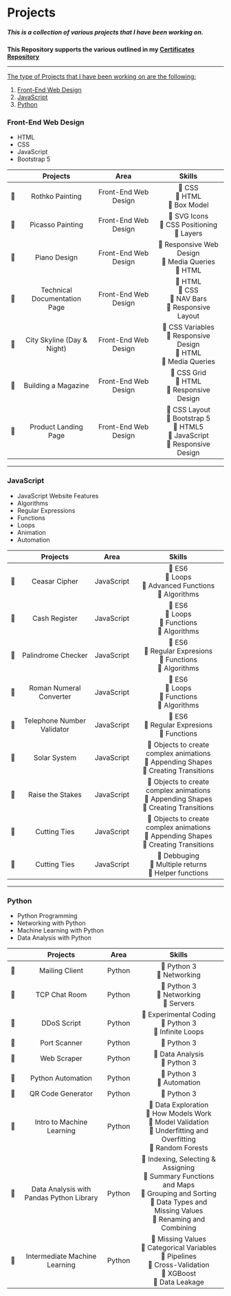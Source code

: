 
# Projects

##### This is a collection of various projects that I have been working on.

**This Repository supports the various outlined in my [Certificates Repository](https://github.com/BrentGoodman/Certificates)**

***

<ins>The type of Projects that I have been working on are the following:</ins>


1. [Front-End Web Design](#heading-ids)	
2. [JavaScript](#heading-ids)	
3. [Python](#heading-ids)	


<h3 id="front">Front-End Web Design</h3>

+ HTML
+ CSS
+ JavaScript
+ Bootstrap 5

|            |      Projects        |       Area        |       Skills       |
| :--------: | :--------: | :--------: | :--------: |
| :diamond_shape_with_a_dot_inside: | Rothko Painting | Front-End Web Design | :small_blue_diamond: CSS <br> :small_blue_diamond: HTML <br> :small_blue_diamond: Box Model   |
| :diamond_shape_with_a_dot_inside: | Picasso Painting | Front-End Web Design | :small_blue_diamond: SVG Icons <br> :small_blue_diamond: CSS Positioning <br> :small_blue_diamond: Layers  |
| :diamond_shape_with_a_dot_inside: | Piano Design | Front-End Web Design | :small_blue_diamond: Responsive Web Design <br> :small_blue_diamond: Media Queries <br> :small_blue_diamond: HTML |
| :diamond_shape_with_a_dot_inside: | Technical Documentation <br> Page | Front-End Web Design | :small_blue_diamond: HTML <br> :small_blue_diamond: CSS <br> :small_blue_diamond: NAV Bars <br> :small_blue_diamond: Responsive Layout |
| :diamond_shape_with_a_dot_inside: | City Skyline (Day & Night) | Front-End Web Design | :small_blue_diamond: CSS Variables <br> :small_blue_diamond: Responsive Design <br> :small_blue_diamond: HTML <br> :small_blue_diamond: Media Queries |
| :diamond_shape_with_a_dot_inside: | Building a Magazine | Front-End Web Design | :small_blue_diamond: CSS Grid <br> :small_blue_diamond: HTML <br> :small_blue_diamond: Responsive Design |
| :diamond_shape_with_a_dot_inside: | Product Landing Page | Front-End Web Design | :small_blue_diamond: CSS Layout <br> :small_blue_diamond: Bootstrap 5 <br> :small_blue_diamond: HTML5 <br> :small_blue_diamond: JavaScript <br> :small_blue_diamond: Responsive Design |

***

<h3 id="javascript">JavaScript</h3>

+ JavaScript Website Features
+ Algorithms
+ Regular Expressions
+ Functions
+ Loops
+ Animation
+ Automation

|            |      Projects        |       Area        |       Skills       |
| :--------: | :--------: | :--------: | :--------: |
| :diamond_shape_with_a_dot_inside: | Ceasar Cipher | JavaScript | :small_blue_diamond: ES6 <br> :small_blue_diamond: Loops <br> :small_blue_diamond: Advanced Functions <br> :small_blue_diamond: Algorithms|
| :diamond_shape_with_a_dot_inside: | Cash Register | JavaScript | :small_blue_diamond: ES6 <br> :small_blue_diamond: Loops <br> :small_blue_diamond: Functions <br> :small_blue_diamond: Algorithms |
| :diamond_shape_with_a_dot_inside: | Palindrome Checker | JavaScript | :small_blue_diamond: ES6 <br> :small_blue_diamond: Regular Expresions <br> :small_blue_diamond: Functions <br> :small_blue_diamond: Algorithms|
| :diamond_shape_with_a_dot_inside: | Roman Numeral Converter | JavaScript | :small_blue_diamond: ES6 <br> :small_blue_diamond: Loops <br> :small_blue_diamond: Functions <br> :small_blue_diamond: Algorithms |
| :diamond_shape_with_a_dot_inside: | Telephone Number Validator | JavaScript | :small_blue_diamond: ES6 <br> :small_blue_diamond: Regular Expresions <br> :small_blue_diamond: Functions |
| :diamond_shape_with_a_dot_inside: | Solar System | JavaScript | :small_blue_diamond: Objects to create complex animations <br> :small_blue_diamond: Appending Shapes <br> :small_blue_diamond: Creating Transitions |
| :diamond_shape_with_a_dot_inside: | Raise the Stakes | JavaScript | :small_blue_diamond: Objects to create complex animations <br> :small_blue_diamond: Appending Shapes <br> :small_blue_diamond: Creating Transitions |
| :diamond_shape_with_a_dot_inside: | Cutting Ties | JavaScript | :small_blue_diamond: Objects to create complex animations <br> :small_blue_diamond: Appending Shapes <br> :small_blue_diamond: Creating Transitions |
| :diamond_shape_with_a_dot_inside: | Cutting Ties | JavaScript | :small_blue_diamond: Debbuging <br> :small_blue_diamond: Multiple returns <br> :small_blue_diamond: Helper functions |


***

<h3 id="python">Python</h3>

+ Python Programming
+ Networking with Python
+ Machine Learning with Python
+ Data Analysis with Python

|            |      Projects        |       Area        |       Skills       |
| :--------: | :--------: | :--------: | :--------: |
| :diamond_shape_with_a_dot_inside: | Mailing Client | Python | :small_blue_diamond: Python 3 <br> :small_blue_diamond: Networking |
| :diamond_shape_with_a_dot_inside: | TCP Chat Room | Python | :small_blue_diamond: Python 3 <br> :small_blue_diamond: Networking <br> :small_blue_diamond: Servers |
| :diamond_shape_with_a_dot_inside: | DDoS Script | Python | :small_blue_diamond: Experimental Coding <br> :small_blue_diamond: Python 3 <br> :small_blue_diamond: Infinite Loops |
| :diamond_shape_with_a_dot_inside: | Port Scanner | Python | :small_blue_diamond: Python 3 |
| :diamond_shape_with_a_dot_inside: | Web Scraper | Python | :small_blue_diamond: Data Analysis <br> :small_blue_diamond: Python 3 |
| :diamond_shape_with_a_dot_inside: | Python Automation | Python | :small_blue_diamond: Python 3 <br> :small_blue_diamond: Automation |
| :diamond_shape_with_a_dot_inside: | QR Code Generator | Python | :small_blue_diamond: Python 3 |
| :diamond_shape_with_a_dot_inside: | Intro to Machine Learning | Python | :small_blue_diamond: Data Exploration <br> :small_blue_diamond: How Models Work <br> :small_blue_diamond: Model Validation <br> :small_blue_diamond: Underfitting and Overfitting <br> :small_blue_diamond: Random Forests|
| :diamond_shape_with_a_dot_inside: | Data Analysis with <br> Pandas Python Library | Python | :small_blue_diamond: Indexing, Selecting & Assigning <br> :small_blue_diamond: Summary Functions and Maps<br> :small_blue_diamond:  Grouping and Sorting <br> :small_blue_diamond:  Data Types and Missing Values <br> :small_blue_diamond: Renaming and Combining |
| :diamond_shape_with_a_dot_inside: | Intermediate Machine Learning | Python | :small_blue_diamond: Missing Values <br> :small_blue_diamond: Categorical Variables <br> :small_blue_diamond: Pipelines <br> :small_blue_diamond: Cross-Validation <br> :small_blue_diamond: XGBoost <br> :small_blue_diamond: Data Leakage  |



<!-- ***

|            |      Projects        |       Area        |       Skills       |
| :--------: | :--------: | :--------: | :--------: |
| :diamond_shape_with_a_dot_inside: |  | Back-End Development | :small_blue_diamond: |
| :diamond_shape_with_a_dot_inside: |  | Back-End Development | :small_blue_diamond: |
| :diamond_shape_with_a_dot_inside: |  | Back-End Development | :small_blue_diamond: |
| :diamond_shape_with_a_dot_inside: |  | Back-End Development | :small_blue_diamond: |
| :diamond_shape_with_a_dot_inside: |  | Back-End Development | :small_blue_diamond: |
| :diamond_shape_with_a_dot_inside: |  | Back-End Development | :small_blue_diamond: |
| :diamond_shape_with_a_dot_inside: |  | Back-End Development | :small_blue_diamond: |

***

|            |      Projects        |       Area        |       Skills       |
| :--------: | :--------: | :--------: | :--------: |
| :diamond_shape_with_a_dot_inside: |  | Go Lang | :small_blue_diamond: |
| :diamond_shape_with_a_dot_inside: |  |  |  |
| :diamond_shape_with_a_dot_inside: |  |  |  |
| :diamond_shape_with_a_dot_inside: |  |  |  |
| :diamond_shape_with_a_dot_inside: |  |  |  |
| :diamond_shape_with_a_dot_inside: |  |  |  |
| :diamond_shape_with_a_dot_inside: |  |  |  |

***

|            |      Projects        |       Area        |       Skills       |
| :--------: | :--------: | :--------: | :--------: |
| :diamond_shape_with_a_dot_inside: |  | Cloud Architecture | :small_blue_diamond: |
| :diamond_shape_with_a_dot_inside: |  |  |  |
| :diamond_shape_with_a_dot_inside: |  |  |  |
| :diamond_shape_with_a_dot_inside: |  |  |  |
| :diamond_shape_with_a_dot_inside: |  |  |  |
| :diamond_shape_with_a_dot_inside: |  |  |  |
| :diamond_shape_with_a_dot_inside: |  |  |  | --!>


